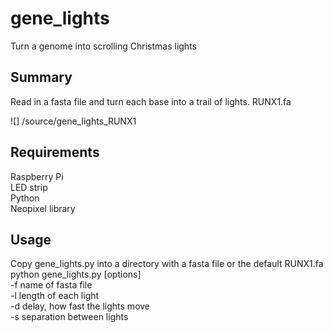 # gene_lights
Turn a genome into scrolling Christmas lights

## Summary
Read in a fasta file and turn each base into a trail of lights.
RUNX1.fa

![] /source/gene_lights_RUNX1

## Requirements
Raspberry Pi  
LED strip  
Python  
Neopixel library  

## Usage
Copy gene_lights.py into a directory with a fasta file or the default RUNX1.fa
python gene_lights.py [options]  
-f name of fasta file  
-l length of each light  
-d delay, how fast the lights move  
-s separation between lights  

